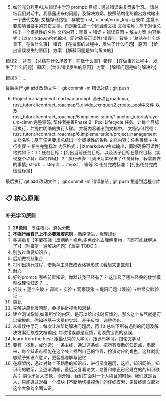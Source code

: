 5. 如何充分利用AI,从错误中学习
prompt:
目标：通过错误来复盘来学习。
请总结我们对话中，我暴露出来的问题，及解决方案。按照结构化的输出方式输出一个迭代文档:
文档存储路径：存放在rust_tutorial/error_logs 目录中,注意不要影响目录中的其它文档，而是新生成一个同层级文档
文档名称：基于对话总结出一个概括性的名称
文档内容：背景 + 错误 + 错误原因 + 解决方案
内容格式：[以markdown格式输出，同时确保可读性]
错误1： 
背景：【总结在什么场景下，在做什么事】
错误：【在做事的过程中，发生了什么问题】
原因：【给出错误发生的原因】
方案：【解释问题是如何解决的】

错误2：
背景：【总结在什么场景下，在做什么事】
错误：【在做事的过程中，发生了什么问题】
原因：【给出错误发生的原因】
方案：【解释问题是如何解决的】

错误3：
...

最后执行 git add 改动文件； git commit -m 错误总结 ; git push 


6. Project management roadmap
prompt:
基于项目roadmap, rust_tutorial/contract_roadmap/3.divide_conquer/2.create_pool中文件 
以及rust_tutorial/contract_roadmap/6.implementation/1.anchor_tutorial/raydium-clmm 完整源码,
帮住我完善Phase 2 · Pool Lifecycle 任务，让每个目标可执行，并提供明确的执行步骤。 
并将内容输出到文档中。 
文档存储路径：rust_tutorial/contract_roadmap/6.implementation/project_management
文档名称：基于任务要求总结出一个概括性的名称
文档内容：任务目标 + 执行步骤 + 任务完整标准
内容格式：[以markdown格式输出，同时确保可读性] 
格式如下：
1：任务目标：【列出当前任务目标，以及该子目标在最终目标（实现整个项目）中的作用】
2：执行步骤：[列出为实现该子任务目标，我需要做的事情]
step1: ...
step2: ...
step3: ...
等等
3: 任务完成标准：【列出任务完成检验标准】

最后执行 git add 改动文件； git commit -m 错误总结 ; git push  推送到远程仓库







## 📋 核心原则

### 补充学习原则
1. **28原则** - 专注核心，避免分散
2. **不强行给自己上不必要难度原则** - 循序渐进，合理规划
3. 多遍重复【不要死磕（后期换个视角,多角度的去理解事物，问题可能就解决了）】（别指望一遍解决问题）【重要 TODO:】
4. 别放过重要知识点；
5. 后期做视频集合
6. 打印出执行过程，借助Ai工具做成表格等形式【看起来更直观】
7. 耐心
8. 好的prompt: 哪些前置知识，你默认我已经有了？ 这涉及了哪些经典的数学模型或理论知识？ ...
9. 拆分 + 逐个突破 + 调试 + 实验 + 观察现象 + 提问问题（假设）+继续实验验证 ...
10. 类比
11. 先解决简化版问题，会提供新视角和思路
12. 建立测试系统,如果所学的内容，是可以给出实时反馈的，那么这个东西就是可以掌握的。你知道基于大量的实践，基于反馈，调整优化。 
13. 从错误中学习：每次让Ai帮助解决问题后，再让ai总结下所有遇到的问题及解决方案汇总成文档输出; 每次错误都是反馈，别浪费宝贵的错误。
14. learn from the best: 跟最优秀的人学习，跟源码学习，跟论文学习
15. 要有（找到，或创造）一条主线，通过这条线，把所有零散的知识点，串起来，每个知识点都能在这个线上找到自己的位置，扮演对应的角色。这样就能够赋予知识点意义，更容易理解与记忆
16. 在框架内，通过对每个不熟悉的知识点，进行深度遍历，这样，知识网络，知识间的联系，会逐渐清晰。最后反复看论文，完善和修正已经建立的的知识联系； 类似于盲人摸象，刚开始，我们在面对一个大项目的时候，我们就是盲人，只能通过对每一个模块【不断地切换视角】的仔细摸索，来最终建立起对这个大象的全面认识。
---